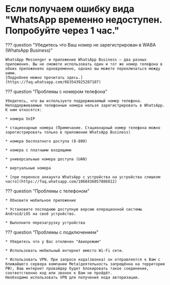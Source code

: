 # Если получаем ошибку вида "WhatsApp временно недоступен. Попробуйте через 1 час."

??? question "Убедитесь что Ваш номер не зарегистрирован в WABA (WhatsApp Business)"

    WhatsApp Messenger и приложение WhatsApp Business — два разных приложения. Вы не сможете использовать один и тот же номер телефона в обоих приложениях одновременно, однако вы можете переключаться между ними. 
    [Подробнее можно прочитать здесь.](https://faq.whatsapp.com/663543925287107)


??? question "Проблемы с номером телефона"

    Убедитесь, что вы используете поддерживаемый номер телефона. Неподдерживаемые телефонные номера нельзя зарегистрировать в WhatsApp. К ним относятся:
    
    * номера VoIP

    * стационарные номера (Примечание. Стационарный номер телефона можно зарегистрировать только в приложении WhatsApp Business)

    * номера бесплатного доступа (8-800)

    * номера с платными входящими

    * универсальные номера доступа (UAN)

    * виртуальные номера

    * [при переносе аккаунта WhatsApp с устройства на устройства слишком часто](https://faq.whatsapp.com/1068436057886812)


??? question "Проблемы с телефоном"

    * Обновите мобильное приложение

    * Установите последнюю доступную версию операционной системы Android/iOS на своё устройство.

    * Выполните перезагрузку устройства


??? question "Проблемы с подключением"

    * Убедитесь что у Вас отключен "Авиорежим"

    * Использовать мобильный интернет вместо Wi-Fi сети.

    * Использовать VPN. При запросе кода(звонка) он отправляется к Вам с ближайшего сервера компании Meta(деятельность запрещённа на территории РФ), Ваш интернет провайдер будет блокировать такое соединение, соответственно код или звонок к Вам не пройдёт. 
    Необходимо использовать VPN для получения кода авторизации.
